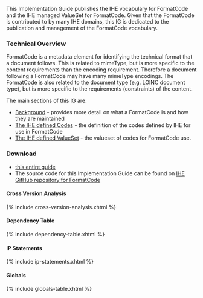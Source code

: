 
This Implementation Guide publishes the IHE vocabulary for FormatCode and the IHE managed ValueSet for FormatCode. Given that the FormatCode is contributed to by many IHE domains, this IG is dedicated to the publication and management of the FormatCode vocabulary.

### Technical Overview

FormatCode is a metadata element for identifying the technical format that a document follows. This is related to mimeType, but is more specific to the content requirements than the encoding requirement. Therefore a document following a FormatCode may have many mimeType encodings. The FormatCode is also related to the document type (e.g. LOINC document type), but is more specific to the requirements (constraints) of the content.

The main sections of this IG are:
- [Background](background.html) - provides more detail on what a FormatCode is and how they are maintained
- [The IHE defined Codes](CodeSystem-formatcode.html) - the definition of the codes defined by IHE for use in FormatCode
- [The IHE defined ValueSet](ValueSet-formatcode.html) - the valueset of codes for FormatCode use.

### Download

- [this entire guide](full-ig.zip) 
- The source code for this Implementation Guide can be found on [IHE GitHub repository for FormatCode](https://github.com/IHE/FormatCode)

#### Cross Version Analysis

{% include cross-version-analysis.xhtml %}

#### Dependency Table

{% include dependency-table.xhtml %}

#### IP Statements

{% include ip-statements.xhtml %}

#### Globals

{% include globals-table.xhtml %}
